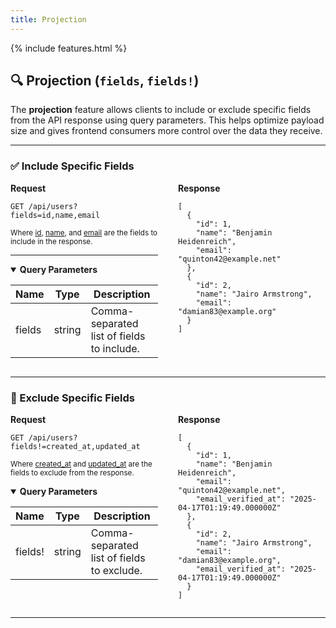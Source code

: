 ```yaml
---
title: Projection
---
```


{% include features.html %}

## 🔍 Projection (`fields`, `fields!`)

The **projection** feature allows clients to include or exclude specific fields from the API response using query parameters. This helps optimize payload size and gives frontend consumers more control over the data they receive.

---

### ✅ Include Specific Fields

<div style="display: flex; gap: 2rem; align-items: flex-start;">

<div style="flex: 1;">
<strong>Request</strong>

<pre><code>GET /api/users?fields=id,name,email</code></pre>

<sup>Where <ins>id</ins>, <ins>name</ins>, and <ins>email</ins> are the fields to include in the response.</sup>

---

<details open class="sup">
<summary><strong>Query Parameters</strong></summary>

| Name   | Type   | Description                                |
|--------|--------|--------------------------------------------|
| fields | string | Comma-separated list of fields to include. |
</details>

</div>

<div style="flex: 1;">
<strong>Response</strong>

<pre><code>[
  {
    "id": 1,
    "name": "Benjamin Heidenreich",
    "email": "quinton42@example.net"
  },
  {
    "id": 2,
    "name": "Jairo Armstrong",
    "email": "damian83@example.org"
  }
]
</code></pre>
</div>

</div>

---

### 🚫 Exclude Specific Fields

<div style="display: flex; gap: 2rem; align-items: flex-start;">

<div style="flex: 1;">
<strong>Request</strong>

<pre><code>GET /api/users?fields!=created_at,updated_at</code></pre>

<sup>Where <ins>created_at</ins> and <ins>updated_at</ins> are the fields to exclude from the response.</sup>

<details open class="sup">
<summary><strong>Query Parameters</strong></summary>

| Name    | Type   | Description                                |
|---------|--------|--------------------------------------------|
| fields! | string | Comma-separated list of fields to exclude. |
</details>

</div>

<div style="flex: 1;">
<strong>Response</strong>

<pre><code>[
  {
    "id": 1,
    "name": "Benjamin Heidenreich",
    "email": "quinton42@example.net",
    "email_verified_at": "2025-04-17T01:19:49.000000Z"
  },
  {
    "id": 2,
    "name": "Jairo Armstrong",
    "email": "damian83@example.org",
    "email_verified_at": "2025-04-17T01:19:49.000000Z"
  }
]
</code></pre>
</div>

</div>

---
